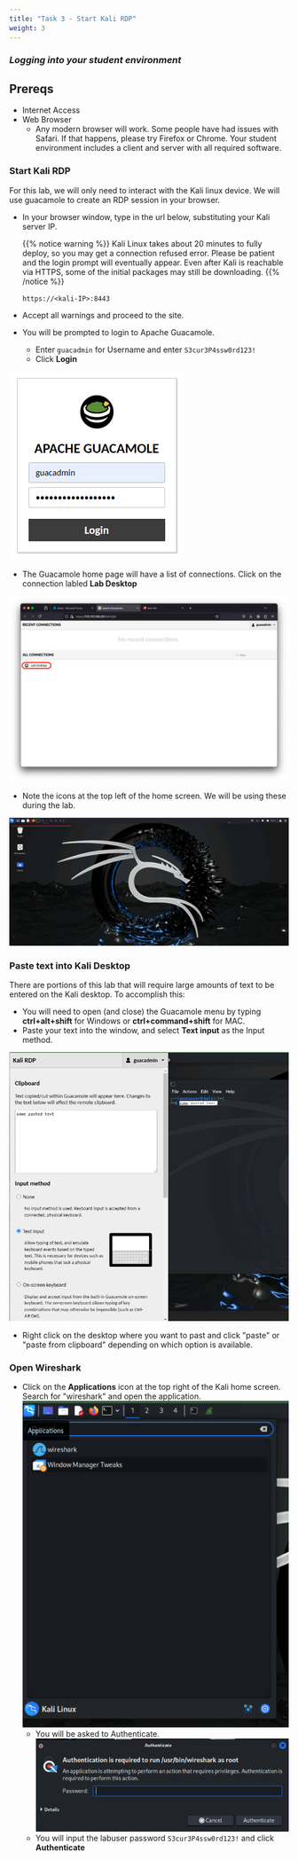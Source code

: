 ```yaml
---
title: "Task 3 - Start Kali RDP"
weight: 3
---
```


### ***Logging into your student environment***

## Prereqs
  - Internet Access
  - Web Browser
    - Any modern browser will work.  Some people have had issues with Safari.  If that happens, please try Firefox or Chrome.  Your student environment includes a client and server with all required software.



### Start Kali RDP

For this lab, we will only need to interact with the Kali linux device.  We will use guacamole to create an RDP session in your browser.

- In your browser window, type in the url below, substituting your Kali server IP.

  {{% notice warning %}}
  Kali Linux takes about 20 minutes to fully deploy, so you may get a connection refused error.  Please be patient and the login prompt will eventually appear.  Even after Kali is reachable via HTTPS, some of the initial packages may still be downloading.
  {{% /notice %}}

  ```
  https://<kali-IP>:8443
  ```
- Accept all warnings and proceed to the site.
- You will be prompted to login to Apache Guacamole.  
  - Enter ```guacadmin``` for Username and enter ```S3cur3P4ssw0rd123!```
  - Click **Login**

![Guac Login](guac_log.png)

- The Guacamole home page will have a list of connections.  Click on the connection labled **Lab Desktop**

![Kali con](kali_con.png)

- Note the icons at the top left of the home screen.  We will be using these during the lab.

![Kali Home](kali_home.png)

### Paste text into Kali Desktop

There are portions of this lab that will require large amounts of text to be entered on the Kali desktop. To accomplish this:
- You will need to open (and close) the Guacamole menu by typing **ctrl+alt+shift** for Windows or **ctrl+command+shift** for MAC. 
- Paste your text into the window, and select **Text input** as the Input method.

![CP Paste](cp_paste.png)

- Right click on the desktop where you want to past and click "paste" or "paste from clipboard" depending on which option is available.

### Open Wireshark

- Click on the **Applications** icon at the top right of the Kali home screen.  Search for "wireshark" and open the application.
![Find shark](find_shark.png)
  - You will be asked to Authenticate.  
  ![Shark Auth](shark_auth.png)
  - You will input the labuser password ```S3cur3P4ssw0rd123!``` and click **Authenticate**
  

